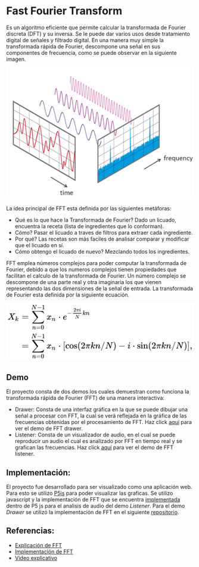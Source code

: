 # Fast Fourier Transform

Es un algoritmo eficiente que permite calcular la transformada de Fourier discreta (DFT) y su inversa. Se le puede dar varios usos desde tratamiento digital de señales y filtrado digital. En una manera muy simple la transformada rápida de Fourier, descompone una señal en sus componentes de frecuencia, como se puede observar en la siguiente imagen.

![Ilustración FFT](./res/fft_visual.png)

La idea principal de FFT esta definida por las siguientes metáforas:
- Qué es lo que hace la Transformada de Fourier? Dado un licuado, encuentra la receta (lista de ingredientes que lo conforman).
- Cómo? Pasar el licuado a traves de filtros para extraer cada ingrediente.
- Por qué? Las recetas son más faciles de analisar comparar y modificar que el licuado en sí.
- Cómo obtengo el licuado de nuevo? Mezclando todos los ingredientes.

FFT emplea números complejos para poder computar la transformada de Fourier, debido a que los numeros complejos tienen propiedades que facilitan el calculo de la transformada de Fourier. Un número complejo se descompone de una parte real y otra imaginaria los que vienen representando las dos dimensiones de la señal de entrada. La transformada de Fourier esta definida por la siguiente ecuación.

![Formula FFT](./res/formula.svg)


## Demo

El proyecto consta de dos demos los cuales demuestran como funciona la transformada rápida de Fourier (FFT) de una manera interactiva:
- Drawer: Consta de una interfaz gráfica en la que se puede dibujar una señal a procesar con FFT, la cual se verá reflejada en la gráfica de las frecuencias obtenidas por el procesamiento de FFT. Haz click [aquí](https://fftdemo.web.app/drawer.html) para ver el demo de FFT drawer.
- Listener: Consta de un visualizador de audio, en el cual se puede reproducir un audio el cual es analizado por FFT en tiempo real y se grafican las frecuencias. Haz click [aquí](https://fftdemo.web.app) para ver el demo de FFT listener.

## Implementación:
El proyecto fue desarrollado para ser visualizado como una aplicación web. Para esto se utilizo [P5js](https://p5js.org/) para poder visualizar las graficas. Se utilizo javascript y la implementación de FFT que se encuentra [implementada](https://p5js.org/reference/#/p5.FFT) dentro de P5 js para el analisis de audio del demo _Listener_. Para el demo _Drawer_ se utilizó la implementación de FFT en el siguiente [repositorio](https://p5js.org/reference/#/p5.FFT).


## Referencias:
- [Explicación de FFT](https://dev.to/trekhleb/playing-with-discrete-fourier-transform-algorithm-in-javascript-53n5)
- [Implementación de FFT](https://github.com/trekhleb/javascript-algorithms/tree/master/src/algorithms/math/fourier-transform)
- [Video explicativo](https://www.youtube.com/watch?v=spUNpyF58BY)